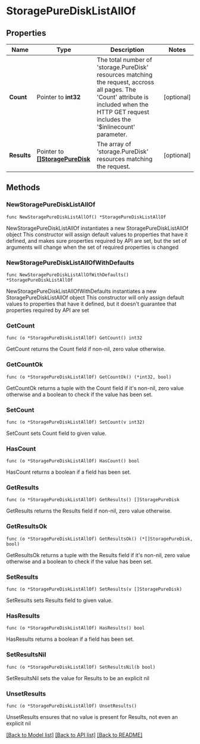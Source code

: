 # StoragePureDiskListAllOf

## Properties

Name | Type | Description | Notes
------------ | ------------- | ------------- | -------------
**Count** | Pointer to **int32** | The total number of &#39;storage.PureDisk&#39; resources matching the request, accross all pages. The &#39;Count&#39; attribute is included when the HTTP GET request includes the &#39;$inlinecount&#39; parameter. | [optional] 
**Results** | Pointer to [**[]StoragePureDisk**](storage.PureDisk.md) | The array of &#39;storage.PureDisk&#39; resources matching the request. | [optional] 

## Methods

### NewStoragePureDiskListAllOf

`func NewStoragePureDiskListAllOf() *StoragePureDiskListAllOf`

NewStoragePureDiskListAllOf instantiates a new StoragePureDiskListAllOf object
This constructor will assign default values to properties that have it defined,
and makes sure properties required by API are set, but the set of arguments
will change when the set of required properties is changed

### NewStoragePureDiskListAllOfWithDefaults

`func NewStoragePureDiskListAllOfWithDefaults() *StoragePureDiskListAllOf`

NewStoragePureDiskListAllOfWithDefaults instantiates a new StoragePureDiskListAllOf object
This constructor will only assign default values to properties that have it defined,
but it doesn't guarantee that properties required by API are set

### GetCount

`func (o *StoragePureDiskListAllOf) GetCount() int32`

GetCount returns the Count field if non-nil, zero value otherwise.

### GetCountOk

`func (o *StoragePureDiskListAllOf) GetCountOk() (*int32, bool)`

GetCountOk returns a tuple with the Count field if it's non-nil, zero value otherwise
and a boolean to check if the value has been set.

### SetCount

`func (o *StoragePureDiskListAllOf) SetCount(v int32)`

SetCount sets Count field to given value.

### HasCount

`func (o *StoragePureDiskListAllOf) HasCount() bool`

HasCount returns a boolean if a field has been set.

### GetResults

`func (o *StoragePureDiskListAllOf) GetResults() []StoragePureDisk`

GetResults returns the Results field if non-nil, zero value otherwise.

### GetResultsOk

`func (o *StoragePureDiskListAllOf) GetResultsOk() (*[]StoragePureDisk, bool)`

GetResultsOk returns a tuple with the Results field if it's non-nil, zero value otherwise
and a boolean to check if the value has been set.

### SetResults

`func (o *StoragePureDiskListAllOf) SetResults(v []StoragePureDisk)`

SetResults sets Results field to given value.

### HasResults

`func (o *StoragePureDiskListAllOf) HasResults() bool`

HasResults returns a boolean if a field has been set.

### SetResultsNil

`func (o *StoragePureDiskListAllOf) SetResultsNil(b bool)`

 SetResultsNil sets the value for Results to be an explicit nil

### UnsetResults
`func (o *StoragePureDiskListAllOf) UnsetResults()`

UnsetResults ensures that no value is present for Results, not even an explicit nil

[[Back to Model list]](../README.md#documentation-for-models) [[Back to API list]](../README.md#documentation-for-api-endpoints) [[Back to README]](../README.md)


